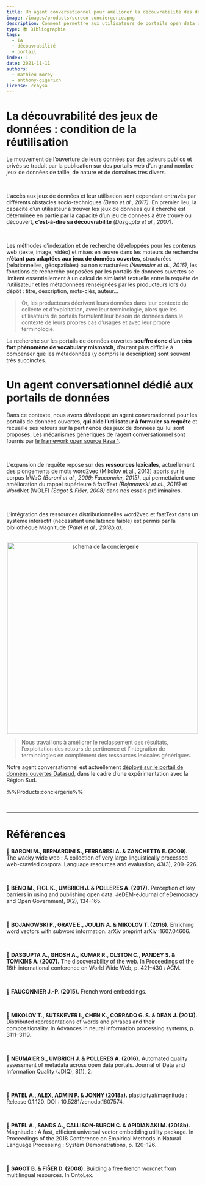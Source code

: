 ```yaml
---
title: Un agent conversationnel pour améliorer la découvrabilité des données ouvertes
image: /images/products/screen-conciergerie.png
description: Comment permettre aux utilisateurs de portails open data de trouver plus facilement des jeux de données ?
type: 📚 Bibliographie
tags:
  - IA
  - découvrabilité
  - portail
index: 1
date: 2021-11-11
authors:
  - mathieu-morey
  - anthony-gigerich
license: ccbysa
--- 
```


# La découvrabilité des jeux de données : condition de la réutilisation

Le mouvement de l’ouverture de leurs données par des acteurs publics et privés se traduit par la publication sur des portails web d’un grand nombre jeux de données de taille, de nature et de domaines très divers.

</br>

L’accès aux jeux de données et leur utilisation sont cependant entravés par différents
obstacles socio-techniques *(Beno et al., 2017)*. En premier lieu, la capacité d’un utilisateur à trouver les jeux de données qu’il cherche est déterminée en partie par la capacité d’un jeu de données à être trouvé ou découvert, **c’est-à-dire sa découvrabilité** *(Dasgupta et al., 2007)*.

</br>

Les méthodes d’indexation et de recherche développées pour les contenus web (texte, image, vidéo) et mises en œuvre dans les moteurs de recherche **n’étant pas adaptées aux jeux de données ouvertes**, structurées (relationnelles, géospatiales) ou non structurées *(Neumaier et al., 2016)*, les fonctions de recherche proposées par les portails de données ouvertes se limitent essentiellement à un calcul de similarité textuelle entre la requête de l’utilisateur et les métadonnées renseignées par les producteurs lors du dépôt : titre, description, mots-clés, auteur...

> Or, les producteurs décrivent leurs données dans leur contexte de collecte et d’exploitation, avec leur terminologie, alors que les utilisateurs de portails formulent leur besoin de données dans le contexte de leurs propres cas d’usages et avec leur propre terminologie. 

La recherche sur les portails de données ouvertes **souffre donc d’un très fort phénomène de vocabulary mismatch**, d’autant plus difficile à compenser que les métadonnées (y compris la
description) sont souvent très succinctes. 

# Un agent conversationnel dédié aux portails de données

Dans ce contexte, nous avons développé un agent conversationnel pour les portails de données ouvertes, **qui aide l’utilisateur à formuler sa requête** et recueille ses retours sur la pertinence des jeux de données qui lui sont proposés. Les mécanismes génériques de l’agent conversationnel sont fournis par [le framework open source Rasa 1](https://github.com/RasaHQ/rasa/).

</br>

L’expansion de requête repose sur des **ressources lexicales**, actuellement des plongements de mots word2vec (Mikolov et al., 2013) appris sur le corpus frWaC *(Baroni et al., 2009; Fauconnier, 2015)*, qui permettaient une amélioration du rappel supérieure à fastText *(Bojanowski et al., 2016)* et WordNet (WOLF) *(Sagot & Fišer, 2008)* dans nos essais préliminaires.

</br>

L’intégration des ressources distributionnelles word2vec et fastText dans un système interactif (nécessitant une latence faible) est permis par la bibliothèque Magnitude *(Patel et al., 2018b,a)*.

</br>

<div style="text-align: center;">
    <img src="/images/docs/schema-conciergerie.png" alt="schema de la conciergerie" width="500" />
</div>


> Nous travaillons à améliorer le reclassement des résultats, l’exploitation des retours de pertinence et l’intégration de terminologies en complément des ressources lexicales génériques.

Notre agent conversationnel est actuellement [déployé sur le portail de données ouvertes Datasud](https://www.datasud.fr), dans le cadre d’une expérimentation avec la Région Sud.

%%Products:conciergerie%%

</br>

---

# Références

**📖 BARONI M., BERNARDINI S., FERRARESI A. & ZANCHETTA E. (2009).** The wacky wide web : A collection of very large linguistically processed web-crawled corpora. Language resources and evaluation, 43(3), 209–226.

</br>

**📖 BENO M., FIGL K., UMBRICH J. & POLLERES A. (2017).** Perception of key barriers in using and publishing open data. JeDEM-eJournal of eDemocracy and Open Government, 9(2), 134–165.

</br>

**📖 BOJANOWSKI P., GRAVE E., JOULIN A. & MIKOLOV T. (2016).** Enriching word vectors with subword information. arXiv preprint arXiv :1607.04606.

</br>

**📖 DASGUPTA A., GHOSH A., KUMAR R., OLSTON C., PANDEY S. & TOMKINS A. (2007).** The discoverability of the web. In Proceedings of the 16th international conference on World Wide Web, p. 421–430 : ACM.

</br>

**📖 FAUCONNIER J.-P. (2015).** French word embeddings.

</br>

**📖 MIKOLOV T., SUTSKEVER I., CHEN K., CORRADO G. S. & DEAN J. (2013).** Distributed representations of words and phrases and their compositionality. In Advances in neural information processing systems, p. 3111–3119.

</br>

**📖 NEUMAIER S., UMBRICH J. & POLLERES A. (2016).** Automated quality assessment of metadata across open data portals. Journal of Data and Information Quality (JDIQ), 8(1), 2.

</br>

**📖 PATEL A., ALEX, ADMIN P. & JONNY (2018a).** plasticityai/magnitude : Release 0.1.120. DOI : 10.5281/zenodo.1607574.

</br>

**📖 PATEL A., SANDS A., CALLISON-BURCH C. & APIDIANAKI M. (2018b).** Magnitude : A fast, efficient universal vector embedding utility package. In Proceedings of the 2018 Conference on Empirical Methods in Natural Language Processing : System Demonstrations, p. 120–126.

</br>

**📖 SAGOT B. & FIŠER D. (2008).** Building a free french wordnet from multilingual resources. In OntoLex.
